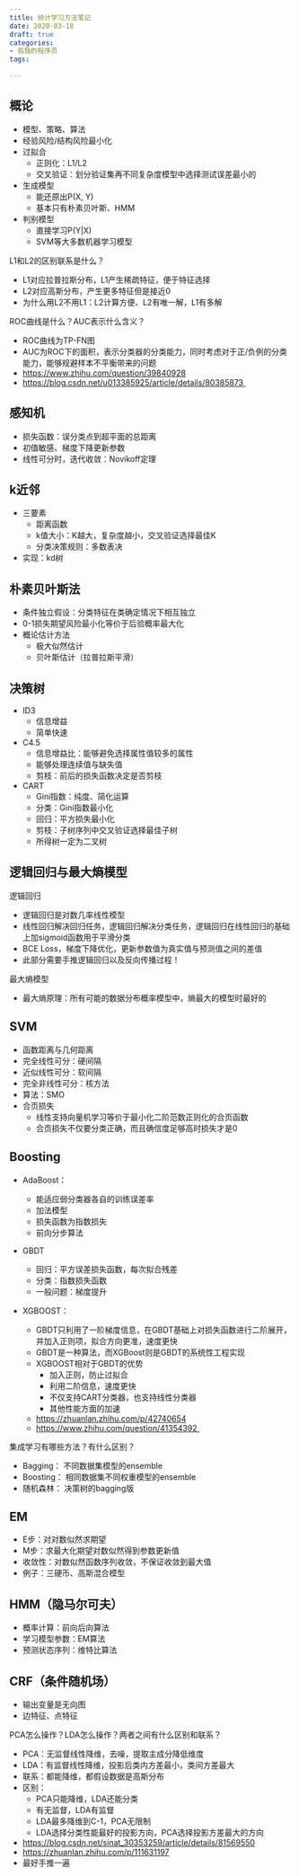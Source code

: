 ```yaml
---
title: 统计学习方法笔记
date: 2020-03-18
draft: true
categories:
- 孤独的程序员
tags:

---
```


## 概论

  * 模型、策略、算法
  * 经验风险/结构风险最小化
  * 过拟合
    * 正则化：L1/L2
    * 交叉验证：划分验证集再不同复杂度模型中选择测试误差最小的
  * 生成模型
    * 能还原出P(X, Y)
    * 基本只有朴素贝叶斯、HMM
  * 判别模型
    * 直接学习P(Y|X)
    * SVM等大多数机器学习模型

L1和L2的区别联系是什么？

* L1对应拉普拉斯分布，L1产生稀疏特征，便于特征选择
* L2对应高斯分布，产生更多特征但是接近0
* 为什么用L2不用L1：L2计算方便、L2有唯一解，L1有多解 

ROC曲线是什么？AUC表示什么含义？

* ROC曲线为TP-FN图 
* AUC为ROC下的面积，表示分类器的分类能力，同时考虑对于正/负例的分类能力，能够规避样本不平衡带来的问题 
* https://www.zhihu.com/question/39840928
* https://blog.csdn.net/u013385925/article/details/80385873 

## 感知机

  * 损失函数：误分类点到超平面的总距离
  * 初值敏感、梯度下降更新参数
  * 线性可分时，迭代收敛：Novikoff定理


## k近邻
  * 三要素
    * 距离函数
    * k值大小：K越大，复杂度越小，交叉验证选择最佳K
    * 分类决策规则：多数表决
  * 实现：kd树


## 朴素贝叶斯法
  * 条件独立假设：分类特征在类确定情况下相互独立
  * 0-1损失期望风险最小化等价于后验概率最大化
  * 概论估计方法
    * 极大似然估计
    * 贝叶斯估计（拉普拉斯平滑）


## 决策树
  * ID3
    * 信息增益
    * 简单快速
  * C4.5
    * 信息增益比：能够避免选择属性值较多的属性
    * 能够处理连续值与缺失值
    * 剪枝：前后的损失函数决定是否剪枝
  * CART
    * Gini指数：纯度、简化运算
    * 分类：Gini指数最小化
    * 回归：平方损失最小化
    * 剪枝：子树序列中交叉验证选择最佳子树
    * 所得树一定为二叉树



## 逻辑回归与最大熵模型

逻辑回归

* 逻辑回归是对数几率线性模型
* 线性回归解决回归任务，逻辑回归解决分类任务，逻辑回归在线性回归的基础上加sigmoid函数用于平滑分类
* BCE Loss，梯度下降优化，更新参数值为真实值与预测值之间的差值 
* 此部分需要手推逻辑回归以及反向传播过程！

最大熵模型

  * 最大熵原理：所有可能的数据分布概率模型中，熵最大的模型时最好的

## SVM

  * 函数距离与几何距离
  * 完全线性可分：硬间隔
  * 近似线性可分：软间隔
  * 完全非线性可分：核方法
  * 算法：SMO
  * 合页损失
    * 线性支持向量机学习等价于最小化二阶范数正则化的合页函数
    * 合页损失不仅要分类正确，而且确信度足够高时损失才是0


## Boosting
  * AdaBoost：
    * 能适应弱分类器各自的训练误差率
    * 加法模型
    * 损失函数为指数损失
    * 前向分步算法
  * GBDT
    * 回归：平方误差损失函数，每次拟合残差
    * 分类：指数损失函数
    * 一般问题：梯度提升

* XGBOOST：
    * GBDT只利用了一阶梯度信息，在GBDT基础上对损失函数进行二阶展开，并加入正则项，拟合方向更准，速度更快
    * GBDT是一种算法，而XGBoost则是GBDT的系统性工程实现
    * XGBOOST相对于GBDT的优势
        * 加入正则，防止过拟合
        * 利用二阶信息，速度更快
        * 不仅支持CART分类器，也支持线性分类器
        * 其他性能方面的加速 
    * https://zhuanlan.zhihu.com/p/42740654
    * https://www.zhihu.com/question/41354392 

集成学习有哪些方法？有什么区别？

* Bagging： 不同数据集模型的ensemble
* Boosting： 相同数据集不同权重模型的ensemble
* 随机森林： 决策树的bagging版


## EM
  * E步：对对数似然求期望
  * M步：求最大化期望对数似然得到参数更新值
  * 收敛性：对数似然函数序列收敛，不保证收敛到最大值
  * 例子：三硬币、高斯混合模型


## HMM（隐马尔可夫）
  * 概率计算：前向后向算法
  * 学习模型参数：EM算法
  * 预测状态序列：维特比算法


## CRF（条件随机场）
  * 输出变量是无向图
  * 边特征、点特征









PCA怎么操作？LDA怎么操作？两者之间有什么区别和联系？

* PCA：无监督线性降维，去噪，提取主成分降低维度 
* LDA：有监督线性降维，投影后类内方差最小，类间方差最大 
* 联系：都能降维，都假设数据是高斯分布 
* 区别： 
    * PCA只能降维，LDA还能分类 
    * 有无监督，LDA有监督 
    * LDA最多降维到C-1，PCA无限制 
    * LDA选择分类性能最好的投影方向，PCA选择投影方差最大的方向 
* https://blog.csdn.net/sinat_30353259/article/details/81569550
* https://zhuanlan.zhihu.com/p/111631197
* 最好手推一遍  